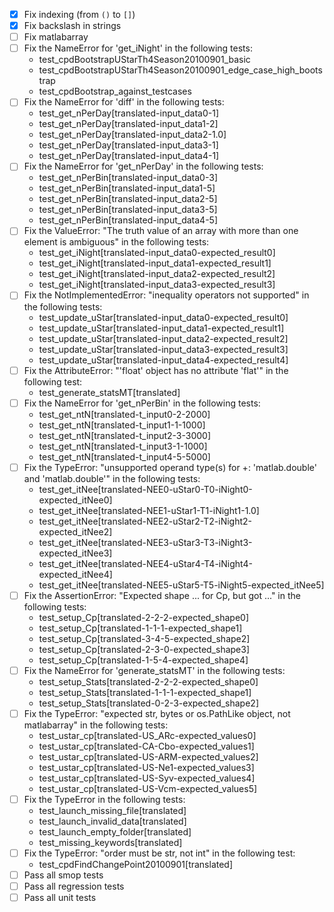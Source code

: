 - [x] Fix indexing (from `()` to `[]`)
- [x] Fix backslash in strings
- [ ] Fix matlabarray
- [ ] Fix the NameError for 'get_iNight' in the following tests:
    - test_cpdBootstrapUStarTh4Season20100901_basic
    - test_cpdBootstrapUStarTh4Season20100901_edge_case_high_bootstrap
    - test_cpdBootstrap_against_testcases
- [ ] Fix the NameError for 'diff' in the following tests:
    - test_get_nPerDay[translated-input_data0-1]
    - test_get_nPerDay[translated-input_data1-2]
    - test_get_nPerDay[translated-input_data2-1.0]
    - test_get_nPerDay[translated-input_data3-1]
    - test_get_nPerDay[translated-input_data4-1]
- [ ] Fix the NameError for 'get_nPerDay' in the following tests:
    - test_get_nPerBin[translated-input_data0-3]
    - test_get_nPerBin[translated-input_data1-5]
    - test_get_nPerBin[translated-input_data2-5]
    - test_get_nPerBin[translated-input_data3-5]
    - test_get_nPerBin[translated-input_data4-5]
- [ ] Fix the ValueError: "The truth value of an array with more than one element is ambiguous" in the following tests:
    - test_get_iNight[translated-input_data0-expected_result0]
    - test_get_iNight[translated-input_data1-expected_result1]
    - test_get_iNight[translated-input_data2-expected_result2]
    - test_get_iNight[translated-input_data3-expected_result3]
- [ ] Fix the NotImplementedError: "inequality operators not supported" in the following tests:
    - test_update_uStar[translated-input_data0-expected_result0]
    - test_update_uStar[translated-input_data1-expected_result1]
    - test_update_uStar[translated-input_data2-expected_result2]
    - test_update_uStar[translated-input_data3-expected_result3]
    - test_update_uStar[translated-input_data4-expected_result4]
- [ ] Fix the AttributeError: "'float' object has no attribute 'flat'" in the following test:
    - test_generate_statsMT[translated]
- [ ] Fix the NameError for 'get_nPerBin' in the following tests:
    - test_get_ntN[translated-t_input0-2-2000]
    - test_get_ntN[translated-t_input1-1-1000]
    - test_get_ntN[translated-t_input2-3-3000]
    - test_get_ntN[translated-t_input3-1-1000]
    - test_get_ntN[translated-t_input4-5-5000]
- [ ] Fix the TypeError: "unsupported operand type(s) for +: 'matlab.double' and 'matlab.double'" in the following tests:
    - test_get_itNee[translated-NEE0-uStar0-T0-iNight0-expected_itNee0]
    - test_get_itNee[translated-NEE1-uStar1-T1-iNight1-1.0]
    - test_get_itNee[translated-NEE2-uStar2-T2-iNight2-expected_itNee2]
    - test_get_itNee[translated-NEE3-uStar3-T3-iNight3-expected_itNee3]
    - test_get_itNee[translated-NEE4-uStar4-T4-iNight4-expected_itNee4]
    - test_get_itNee[translated-NEE5-uStar5-T5-iNight5-expected_itNee5]
- [ ] Fix the AssertionError: "Expected shape ... for Cp, but got ..." in the following tests:
    - test_setup_Cp[translated-2-2-2-expected_shape0]
    - test_setup_Cp[translated-1-1-1-expected_shape1]
    - test_setup_Cp[translated-3-4-5-expected_shape2]
    - test_setup_Cp[translated-2-3-0-expected_shape3]
    - test_setup_Cp[translated-1-5-4-expected_shape4]
- [ ] Fix the NameError for 'generate_statsMT' in the following tests:
    - test_setup_Stats[translated-2-2-2-expected_shape0]
    - test_setup_Stats[translated-1-1-1-expected_shape1]
    - test_setup_Stats[translated-0-2-3-expected_shape2]
- [ ] Fix the TypeError: "expected str, bytes or os.PathLike object, not matlabarray" in the following tests:
    - test_ustar_cp[translated-US_ARc-expected_values0]
    - test_ustar_cp[translated-CA-Cbo-expected_values1]
    - test_ustar_cp[translated-US-ARM-expected_values2]
    - test_ustar_cp[translated-US-Ne1-expected_values3]
    - test_ustar_cp[translated-US-Syv-expected_values4]
    - test_ustar_cp[translated-US-Vcm-expected_values5]
- [ ] Fix the TypeError in the following tests:
    - test_launch_missing_file[translated]
    - test_launch_invalid_data[translated]
    - test_launch_empty_folder[translated]
    - test_missing_keywords[translated]
- [ ] Fix the TypeError: "order must be str, not int" in the following test:
    - test_cpdFindChangePoint20100901[translated]
- [ ] Pass all smop tests
- [ ] Pass all regression tests
- [ ] Pass all unit tests
